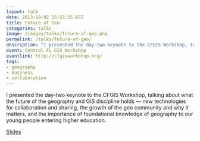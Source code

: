 ```yaml
---
layout: talk
date: 2013-10-02 15:53:15 EST
title: Future of Geo
categories: talks
image: /images/talks/future-of-geo.png
permalink: /talks/future-of-geo/
description: "I presented the day-two keynote to the CFGIS Workshop, talking about what the future of the geography and GIS discipline holds &mdash; new technologies for collaboration and sharing, the growth of the geo community and why it matters, and the importance of foundational knowledge of geography to our young people entering higher education."
event: Central FL GIS Workshop
eventlink: http://cfgisworkshop.org/
tags:
- geography
- business
- collaboration
---
```


I presented the day-two keynote to the CFGIS Workshop, talking about what the future of the geography and GIS discipline holds &mdash; new technologies for collaboration and sharing, the growth of the geo community and why it matters, and the importance of foundational knowledge of geography to our young people entering higher education.

[Slides](https://colemanm.github.io/future-of-geo/ "The Future of Geo")
